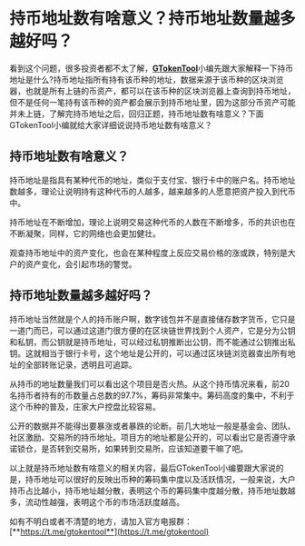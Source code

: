 # 持币地址数有啥意义？持币地址数量越多越好吗？

看到这个问题，很多投资者都不太了解，[**GTokenTool**](https://docs.gtokentool.com)小编先跟大家解释一下持币地址是什么?持币地址指所有持有该币种的地址，数据来源于该币种的区块浏览器，也就是所有上链的币资产，都可以在该币种的区块浏览器上查询到持币地址，但不是任何一笔持有该币种的资产都会展示到持币地址里，因为这部分币资产可能并未上链，了解完持币地址之后，回归正题，持币地址数有啥意义？下面GTokenTool小编就给大家详细说说持币地址数有啥意义？

## 持币地址数有啥意义？

持币地址是指具有某种代币的地址，类似于支付宝、银行卡中的账户名。持币地址数越多，理论让说明持有这种代币的人越多，越来越多的人愿意把资产投入到代币中。

持币地址在不断增加，理论上说明交易这种代币的人数在不断增多，币的共识也在不断凝聚，同样，它的网络也会更加健壮。

观查持币地址中的资产变化，也会在某种程度上反应交易价格的涨或跌，特别是大户的资产变化，会引起市场的警觉。

## 持币地址数量越多越好吗？

持币地址当然就是个人的持币账户啊，数字钱包并不是直接储存数字货币，它只是一道门而已，可以通过这道门很方便的在区块链世界找到个人资产，它是分为公钥和私钥，而公钥就是持币地址，可以经过私钥推断出公钥，而不能通过公钥推出私钥。这就相当于银行卡号，这个地址是公开的，可以通过区块链浏览器查出所有地址的全部转账记录，透明且可追踪。

从持币的地址数量我们可以看出这个项目是否火热。从这个持币情况来看，前20名持币者持有的币数量占总数的97.7%，筹码非常集中。筹码高度的集中，不利于这个币种的普及，庄家大户控盘比较容易。

公开的数据并不能得出要暴涨或者暴跌的论断。前几大地址一般是基金会、团队、社区激励、交易所的持币地址。项目方的地址都是公开的，可以看出它是否遵守承诺锁仓，是否转到交易所，如果转到交易所，应该知道要干嘛了吧。

以上就是持币地址数有啥意义的相关内容，最后GTokenTool小编要跟大家说的是，持币地址可以很好的反映出币种的筹码集中度以及活跃情况，一般来说，大户持币占比越小，持币地址越分散，表明这个币的筹码集中度越分散，持币地址数越多，流动性越强，表明这个币的市场活跃度越高。

如有不明白或者不清楚的地方，请加入官方电报群：[**https://t.me/gtokentool**](https://t.me/gtokentool)
